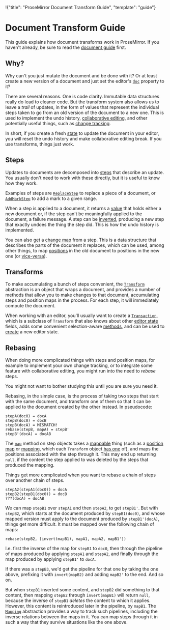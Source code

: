 !{"title": "ProseMirror Document Transform Guide",
  "template": "guide"}

# Document Transform Guide

This guide explains how document transforms work in ProseMirror. If
you haven't already, be sure to read the [document guide](../doc/)
first.

## Why?

Why can't you just mutate the document and be done with it? Or at
least create a new version of a document and just set the editor's
[`doc`](##state.EditorState.doc) property to it?

There are several reasons. One is code clarity. Immutable data
structures really do lead to cleaner code. But the transform system
also allows us to leave a _trail_ of updates, in the form of values
that represent the individual steps taken to go from an old version of
the document to a new one. This is used to implement the undo history,
[collaborative editing](http://marijnhaverbeke.nl/blog/collaborative-editing.html),
and other potentially useful things, such as
[change tracking](/examples/track/).

In short, if you create a fresh [state](##state.EditorState) to update
the document in your editor, you will reset the undo history and make
collaborative editing break. If you use transforms, things just work.

## Steps

Updates to documents are decomposed into [steps](##transform) that
describe an update. You usually don't need to work with these
directly, but it is useful to know how they work.

Examples of steps are [`ReplaceStep`](##transform.ReplaceStep) to
replace a piece of a document, or
[`AddMarkStep`](##transform.AddMarkStep) to add a mark to a given
range.

When a step is applied to a document, it returns a
[value](##transform.StepResult) that holds either a new document or,
if the step can't be meaningfully applied to the document, a failure
message. A step can be [inverted](##transform.Step.invert), producing
a new step that exactly undoes the thing the step did. This is how the
undo history is implemented.

You can also [get](##transform.Step.getMap) a
[change map](##transform.StepMap) from a step. This is a data
structure that describes the parts of the document it replaces, which
can be used, among other things, to map
[positions](../doc/#indexing) in the old document to positions in
the new one (or [vice-versa](##transform.StepMap.invert)).

## Transforms

To make accumulating a bunch of steps convenient, the
[`Transform`](##transform.Transform) abstraction is an object that
wraps a document, and provides a number of methods that allow you to
make changes to that document, accumulating steps and position maps in
the process. For each step, it will immediately compute the document.

When working with an editor, you'll usually want to create a
[`Transaction`](##state.Transaction), which is a subclass of
`Transform` that also knows about other [editor
state](##state.EditorState) fields, adds some convenient
selection-aware [methods](##state.Transaction.replaceSelection),
and can be used to [create](##state.EditorState.apply) a new editor
state.

## Rebasing

When doing more complicated things with steps and position maps, for
example to implement your own change tracking, or to integrate some
feature with collaborative editing, you might run into the need to
_rebase_ steps.

You might not want to bother studying this until you are sure you need
it.

Rebasing, in the simple case, is the process of taking two steps that
start with the same document, and transform one of them so that it can
be applied to the document created by the other instead. In pseudocode:

    stepA(doc0) = docA
    stepB(doc0) = docB
    stepB(docA) = MISMATCH!
    rebase(stepB, mapA) = stepB'
    stepB'(docA) = docAB

The [`map`](##transform.Step.map) method on step objects takes a
[mappable](##transform.Mappable) thing (such as a
[position map](##transform.StepMap) or [mapping](##transform.Mapping),
which each `Transform` object [has one](##transform.Transform.mapping)
of), and maps the positions associated with the step through it. This
may end up returning `null`, if the content the step applied to was
deleted by the steps that produced the mapping.

Things get more complicated when you want to rebase a chain of steps
over another chain of steps.

    stepA2(stepA1(doc0)) = docA
    stepB2(stepB1(doc0)) = docB
    ???(docA) = docAB

We can map `stepB1` over `stepA1` and then `stepA2`, to get `stepB1'`.
But with `stepB2`, which starts at the document produced by
`stepB1(doc0)`, and whose mapped version must apply to the document
produced by `stepB1'(docA)`, things get more difficult. It must be
mapped over the following chain of maps:

    rebase(stepB2, [invert(mapB1), mapA1, mapA2, mapB1'])

I.e. first the inverse of the map for `stepB1` to `doc0`, then through
the pipeline of maps produced by applying `stepA1` and `stepA2`, and
finally through the map produced by applying `stepB1'` to `docA`.

If there was a `stepB3`, we'd get the pipeline for that one by taking
the one above, prefixing it with `invert(mapB2)` and adding `mapB2'`
to the end. And so on.

But when `stepB1` inserted some content, and `stepB2` did something to
that content, then mapping `stepB2` through `invert(mapB1)` will
return `null`, because the inverse of `stepB1` _deletes_ the content
to which it applies. However, this content is reintroduced later in
the pipeline, by `mapB1`. The [`Mapping`](##transform.Mapping)
abstraction provides a way to track such pipelines, including the
inverse relations between the maps in it. You can map steps through it
in such a way that they survive situations like the one above.
